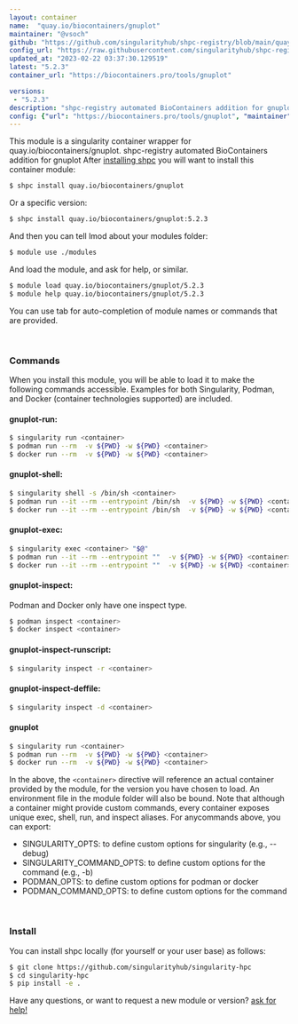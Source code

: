```yaml
---
layout: container
name:  "quay.io/biocontainers/gnuplot"
maintainer: "@vsoch"
github: "https://github.com/singularityhub/shpc-registry/blob/main/quay.io/biocontainers/gnuplot/container.yaml"
config_url: "https://raw.githubusercontent.com/singularityhub/shpc-registry/main/quay.io/biocontainers/gnuplot/container.yaml"
updated_at: "2023-02-22 03:37:30.129519"
latest: "5.2.3"
container_url: "https://biocontainers.pro/tools/gnuplot"

versions:
 - "5.2.3"
description: "shpc-registry automated BioContainers addition for gnuplot"
config: {"url": "https://biocontainers.pro/tools/gnuplot", "maintainer": "@vsoch", "description": "shpc-registry automated BioContainers addition for gnuplot", "latest": {"5.2.3": "sha256:7062c854e6772901260da3b5a4ebe96760a15914d1377a7f185f73763687eb3e"}, "tags": {"5.2.3": "sha256:7062c854e6772901260da3b5a4ebe96760a15914d1377a7f185f73763687eb3e"}, "docker": "quay.io/biocontainers/gnuplot"}
---
```


This module is a singularity container wrapper for quay.io/biocontainers/gnuplot.
shpc-registry automated BioContainers addition for gnuplot
After [installing shpc](#install) you will want to install this container module:


```bash
$ shpc install quay.io/biocontainers/gnuplot
```

Or a specific version:

```bash
$ shpc install quay.io/biocontainers/gnuplot:5.2.3
```

And then you can tell lmod about your modules folder:

```bash
$ module use ./modules
```

And load the module, and ask for help, or similar.

```bash
$ module load quay.io/biocontainers/gnuplot/5.2.3
$ module help quay.io/biocontainers/gnuplot/5.2.3
```

You can use tab for auto-completion of module names or commands that are provided.

<br>

### Commands

When you install this module, you will be able to load it to make the following commands accessible.
Examples for both Singularity, Podman, and Docker (container technologies supported) are included.

#### gnuplot-run:

```bash
$ singularity run <container>
$ podman run --rm  -v ${PWD} -w ${PWD} <container>
$ docker run --rm  -v ${PWD} -w ${PWD} <container>
```

#### gnuplot-shell:

```bash
$ singularity shell -s /bin/sh <container>
$ podman run --it --rm --entrypoint /bin/sh  -v ${PWD} -w ${PWD} <container>
$ docker run --it --rm --entrypoint /bin/sh  -v ${PWD} -w ${PWD} <container>
```

#### gnuplot-exec:

```bash
$ singularity exec <container> "$@"
$ podman run --it --rm --entrypoint ""  -v ${PWD} -w ${PWD} <container> "$@"
$ docker run --it --rm --entrypoint ""  -v ${PWD} -w ${PWD} <container> "$@"
```

#### gnuplot-inspect:

Podman and Docker only have one inspect type.

```bash
$ podman inspect <container>
$ docker inspect <container>
```

#### gnuplot-inspect-runscript:

```bash
$ singularity inspect -r <container>
```

#### gnuplot-inspect-deffile:

```bash
$ singularity inspect -d <container>
```



#### gnuplot

```bash
$ singularity run <container>
$ podman run --rm  -v ${PWD} -w ${PWD} <container>
$ docker run --rm  -v ${PWD} -w ${PWD} <container>
```


In the above, the `<container>` directive will reference an actual container provided
by the module, for the version you have chosen to load. An environment file in the
module folder will also be bound. Note that although a container
might provide custom commands, every container exposes unique exec, shell, run, and
inspect aliases. For anycommands above, you can export:

 - SINGULARITY_OPTS: to define custom options for singularity (e.g., --debug)
 - SINGULARITY_COMMAND_OPTS: to define custom options for the command (e.g., -b)
 - PODMAN_OPTS: to define custom options for podman or docker
 - PODMAN_COMMAND_OPTS: to define custom options for the command

<br>

### Install

You can install shpc locally (for yourself or your user base) as follows:

```bash
$ git clone https://github.com/singularityhub/singularity-hpc
$ cd singularity-hpc
$ pip install -e .
```

Have any questions, or want to request a new module or version? [ask for help!](https://github.com/singularityhub/singularity-hpc/issues)
